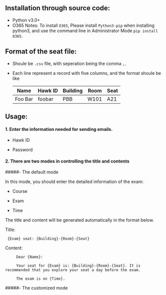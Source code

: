 ## Installation through source code:
- Python v3.0+
- O365
  Notes: To install `O365`, Please install `Python3-pip` when installing python3, and use the command line in Administrator Mode
  `pip install O365`.

## Format of the seat file:
- Shoule be `.csv` file, with seperation being the comma `,`.
- Each line represent a record with five columns, and the format shoule be like

  | Name    | Hawk ID | Building | Room | Seat |
  | ------- | ------- | -------- | ---- | ---- |
  | Foo Bar | foobar  | PBB      | W101 | A21  |

## Usage:

#### 1. Enter the information needed for sending emails.

- Hawk ID

- Password

#### 2. There are two modes in controlling the title and contents
#####- The default mode

   In this mode, you should enter the detailed information of the exam:

   - Course

   - Exam

   - Time

   The title and content will be generated automatically in the format below.

   Title:

     {Exam} seat: {Building}-{Room}-{Seat}

   Content:
````
     Dear {Name}:

     Your seat for {Exam} is: {Building}-{Room}-{Seat}. It is recommended that you explore your seat a day before the exam.

     The exam is on {Time}. 
````
#####- The customized mode

